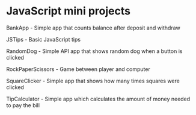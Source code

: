 # JavaScript mini projects

BankApp - Simple app that counts balance after deposit and withdraw

JSTips - Basic JavaScript tips

RandomDog - Simple API app that shows random dog when a button is clicked

RockPaperScissors - Game between player and computer

SquareClicker - Simple app that shows how many times squares were clicked

TipCalculator - Simple app which calculates the amount of money needed to pay the bill
